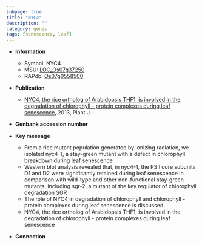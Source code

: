 ```yaml
---
subpage: true
title: "NYC4"
description: ""
category: genes
tags: [senescence, leaf]
---
```


* **Information**  
    + Symbol: NYC4  
    + MSU: [LOC_Os07g37250](http://rice.plantbiology.msu.edu/cgi-bin/ORF_infopage.cgi?orf=LOC_Os07g37250)  
    + RAPdb: [Os07g0558500](http://rapdb.dna.affrc.go.jp/viewer/gbrowse_details/irgsp1?name=Os07g0558500)  

* **Publication**  
    + [NYC4, the rice ortholog of Arabidopsis THF1, is involved in the degradation of chlorophyll - protein complexes during leaf senescence](http://www.ncbi.nlm.nih.gov/pubmed?term=NYC4,+the+rice+ortholog+of+Arabidopsis+THF1,+is+involved+in+the+degradation+of+chlorophyll+-+protein+complexes+during+leaf+senescence%5BTitle%5D), 2013, Plant J.

* **Genbank accession number**  

* **Key message**  
    + From a rice mutant population generated by ionizing radiation, we isolated nyc4-1, a stay-green mutant with a defect in chlorophyll breakdown during leaf senescence
    + Western blot analysis revealed that, in nyc4-1, the PSII core subunits D1 and D2 were significantly retained during leaf senescence in comparison with wild-type and other non-functional stay-green mutants, including sgr-2, a mutant of the key regulator of chlorophyll degradation SGR
    + The role of NYC4 in degradation of chlorophyll and chlorophyll - protein complexes during leaf senescence is discussed
    + NYC4, the rice ortholog of Arabidopsis THF1, is involved in the degradation of chlorophyll - protein complexes during leaf senescence

* **Connection**  



